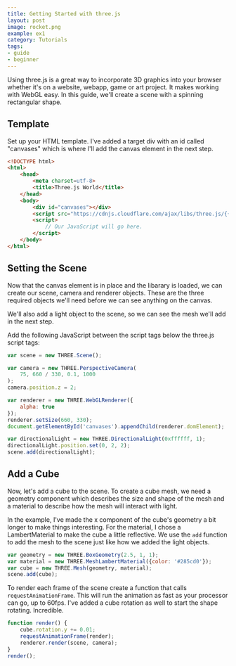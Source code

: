 ```yaml
---
title: Getting Started with three.js
layout: post
image: rocket.png
example: ex1
category: Tutorials
tags:
- guide
- beginner
---
```


Using three.js is a great way to incorporate 3D graphics into your browser whether it's on a<!--more--> website, webapp, game or art project. It makes working with WebGL easy. In this guide, we'll create a scene with a spinning rectangular shape.


## Template
Set up your HTML template. I've added a target div with an id called "canvases" which is where I'll add the canvas element in the next step.

```html
<!DOCTYPE html>
<html>
	<head>
		<meta charset=utf-8>
		<title>Three.js World</title>
	</head>
	<body>
		<div id="canvases"></div>
		<script src="https://cdnjs.cloudflare.com/ajax/libs/three.js/{{site.three_version}}/three.js"></script>
		<script>
			// Our JavaScript will go here.
		</script>
	</body>
</html>
```

## Setting the Scene
Now that the canvas element is in place and the libarary is loaded, we can create our scene, camera and renderer objects. These are the three required objects we'll need before we can see anything on the canvas.

We'll also add a light object to the scene, so we can see the mesh we'll add in the next step.

Add the following JavaScript between the script tags below the three.js script tags:

```javascript
var scene = new THREE.Scene();

var camera = new THREE.PerspectiveCamera(
	75, 660 / 330, 0.1, 1000
);
camera.position.z = 2;

var renderer = new THREE.WebGLRenderer({
	alpha: true
});
renderer.setSize(660, 330);
document.getElementById('canvases').appendChild(renderer.domElement);

var directionalLight = new THREE.DirectionalLight(0xffffff, 1);
directionalLight.position.set(0, 2, 2);
scene.add(directionalLight);
```

## Add a Cube
Now, let's add a cube to the scene. To create a cube mesh, we need a geometry component which describes the size and shape of the mesh and a material to describe how the mesh will interact with light.

In the example, I've made the x component of the cube's geometry a bit longer to make things interesting. For the material, I chose a LambertMaterial to make the cube a little reflective. We use the `add` function to add the mesh to the scene just like how we added the light objects.

```javascript
var geometry = new THREE.BoxGeometry(2.5, 1, 1);
var material = new THREE.MeshLambertMaterial({color: '#285cd0'});
var cube = new THREE.Mesh(geometry, material);
scene.add(cube);
```

To render each frame of the scene create a function that calls `requestAnimationFrame`. This will run the animation as fast as your processor can go, up to 60fps. I've added a cube rotation as well to start the shape rotating. Incredible.

```javascript
function render() {
	cube.rotation.y += 0.01;
	requestAnimationFrame(render);
	renderer.render(scene, camera);
}
render();
```